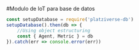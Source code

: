 #Modulo de IoT para base de datos
``` js
const setupDatabase = require('platziverse-db')
setupDatabase().then(db => {
    //Using object estructuring
    const { Agent, Metric } = db
}).catch(err => console.error(err))

```
